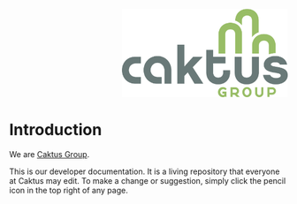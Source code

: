 <p align="right">
  <img width="300px" src="assets/caktus-logo-notag.png" alt='logo'>
</p>

# Introduction

We are [Caktus Group](https://www.caktusgroup.com/).

This is our developer documentation. It is a living repository that everyone at
Caktus may edit. To make a change or suggestion, simply click the pencil icon in
the top right of any page.
